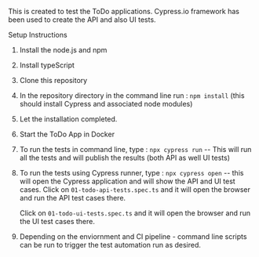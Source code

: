 This is created to test the ToDo applications. 
Cypress.io framework has been used to create the API and also UI tests. 

Setup Instructions

1. Install the node.js and npm
2. Install typeScript
3. Clone this repository
4. In the repository directory in the command line run : 
    `npm install`  (this should install Cypress and associated node modules)

5. Let the installation completed. 
6. Start the ToDo App in Docker
7. To run the tests in command line,  type : 
    `npx cypress run`  -- This will run all the tests and will publish the results (both API as well UI tests)

8. To run the tests using Cypress runner, type : 
    `npx cypress open` -- this will open the Cypress application and will show the API and UI test cases.
    Click on `01-todo-api-tests.spec.ts` and it will open the browser and run the API test cases there. 

    Click on `01-todo-ui-tests.spec.ts` and it will open the browser and run the UI test cases there. 

9. Depending on the enviornment and CI pipeline - command line scripts can be run to trigger the test automation run as desired. 





